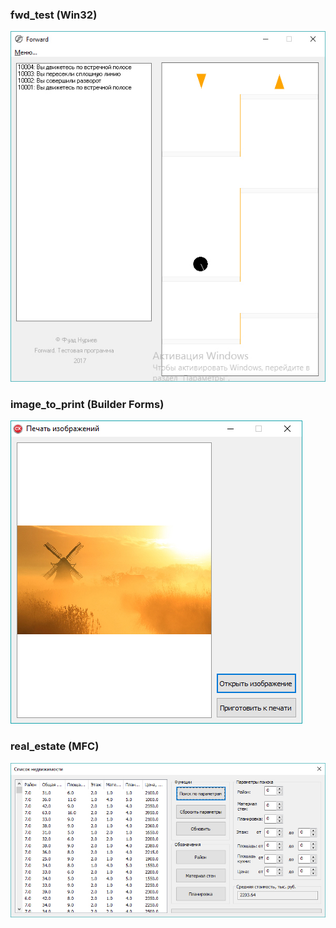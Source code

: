 ### fwd_test (Win32)

![fwd_test](/img/fwd.jpg)

### image_to_print (Builder Forms)

![fwd_test](/img/image_to_print.jpg)

### real_estate (MFC)

![fwd_test](/img/real_estate.jpg)
